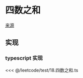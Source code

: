# 四数之和
[来源](https://leetcode.cn/problems/4sum/)

## 实现

### typescript 实现

<<< @/leetcode/test/18.四数之和.ts

